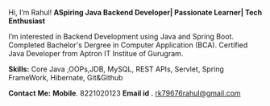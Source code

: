  Hi, I’m  Rahul!
 **ASpiring Java Backend Developer| Passionate Learner| Tech Enthusiast**
 
 I’m interested in Backend Development using Java and Spring Boot.
 Completed Bachelor's Dergree in Computer Application (BCA). 
 Certified Java Developer from Aptron IT Institue  of Gurugram.
 
 **Skills:**
 Core Java ,OOPs,JDB, MySQL, REST APIs, Servlet, Spring FrameWork, Hibernate, Git&Github
 
 **Contact Me:**
 **Mobile**. 8221020123
 **Email id .**  rk79676rahul@gmail.com

